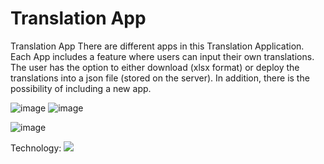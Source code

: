 # Translation App
 Translation App 
There are different apps in this Translation Application.
Each App includes a feature where users can input their own translations. 
The user has the option to either download (xlsx format) or deploy the translations into a json file (stored on the server).
In addition, there is the possibility of including a new app.

 
![image](https://github.com/hadartayar/Translation-App/assets/49910770/f575ec70-6b35-4987-8eab-979d98109151)
![image](https://github.com/hadartayar/Translation-App/assets/49910770/ee262f0f-3665-4b15-acee-e3d0328c805f)

![image](https://github.com/hadartayar/Translation-App/assets/49910770/ae55cc7b-697c-4dfc-8511-4d68c0d74192)


Technology:
    <img src="https://skillicons.dev/icons?i=git,react,ts,cs,dotnet" />

